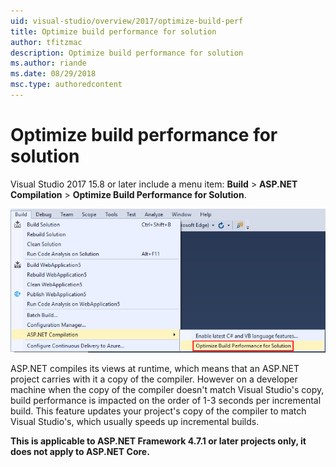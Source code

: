 ```yaml
---
uid: visual-studio/overview/2017/optimize-build-perf
title: Optimize build performance for solution
author: tfitzmac
description: Optimize build performance for solution
ms.author: riande
ms.date: 08/29/2018
msc.type: authoredcontent
---
```

# Optimize build performance for solution

Visual Studio 2017 15.8 or later include a menu item: **Build** > **ASP.NET Compilation** > **Optimize Build Performance for Solution**.

![Screenshot of the new menu item](optimize-build-perf/_static/optimize-build-performance-for-solution.png)

ASP.NET compiles its views at runtime, which means that an ASP.NET project carries with it a copy of the compiler. However on a developer machine when the copy of the compiler doesn't match Visual Studio's copy, build performance is impacted on the order of 1-3 seconds per incremental build. This feature updates your project's copy of the compiler to match Visual Studio's, which usually speeds up incremental builds.

**This is applicable to ASP.NET Framework 4.7.1 or later projects only, it does not apply to ASP.NET Core.**
